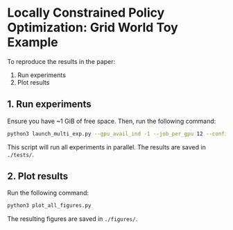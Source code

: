 # Locally Constrained Policy Optimization: Grid World Toy Example

To reproduce the results in the paper:

1. Run experiments
2. Plot results

## 1. Run experiments

Ensure you have ~1 GiB of free space. Then, run the following command:
```bash
python3 launch_multi_exp.py --gpu_avail_ind -1 --job_per_gpu 12 --config_file ./run_config.py --output_dir ./tests/ --free_lim 1
```
This script will run all experiments in parallel. The results are saved in `./tests/`.

## 2. Plot results

Run the following command:
```bash
python3 plot_all_figures.py
```
The resulting figures are saved in `./figures/`.